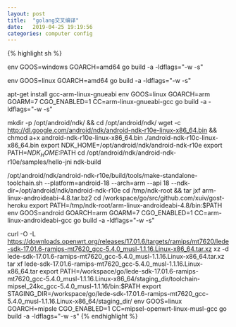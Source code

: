 ```yaml
---
layout: post
title:  "golang交叉编译"
date:   2019-04-25 19:19:56
categories: computer config
---
```


{% highlight sh %}

env GOOS=windows GOARCH=amd64 go build -a -ldflags="-w -s"

env GOOS=linux GOARCH=amd64 go build -a -ldflags="-w -s"

apt-get install gcc-arm-linux-gnueabi
env GOOS=linux GOARCH=arm GOARM=7 CGO_ENABLED=1 CC=arm-linux-gnueabi-gcc go build -a -ldflags="-w -s"

mkdir -p /opt/android/ndk/ && cd /opt/android/ndk/
wget -c http://dl.google.com/android/ndk/android-ndk-r10e-linux-x86_64.bin && chmod a+x android-ndk-r10e-linux-x86_64.bin
./android-ndk-r10c-linux-x86_64.bin
export NDK_HOME=/opt/android/ndk/android-ndk-r10e
export PATH=$NDK_HOME:$PATH
cd /opt/android/ndk/android-ndk-r10e/samples/hello-jni 
ndk-build

/opt/android/ndk/android-ndk-r10e/build/tools/make-standalone-toolchain.sh --platform=android-18 --arch=arm --api 18 --ndk-dir=/opt/android/ndk/android-ndk-r10e
cd /tmp/ndk-root && tar jxf arm-linux-androideabi-4.8.tar.bz2
cd /workspace/go/src/github.com/xuiv/gost-heroku
export PATH=/tmp/ndk-root/arm-linux-androideabi-4.8/bin:$PATH
env GOOS=android GOARCH=arm GOARM=7 CGO_ENABLED=1 CC=arm-linux-androideabi-gcc go build -a -ldflags="-w -s"

curl -O -L https://downloads.openwrt.org/releases/17.01.6/targets/ramips/mt7620/lede-sdk-17.01.6-ramips-mt7620_gcc-5.4.0_musl-1.1.16.Linux-x86_64.tar.xz
xz -d lede-sdk-17.01.6-ramips-mt7620_gcc-5.4.0_musl-1.1.16.Linux-x86_64.tar.xz
tar xf lede-sdk-17.01.6-ramips-mt7620_gcc-5.4.0_musl-1.1.16.Linux-x86_64.tar
export PATH=/workspace/go/lede-sdk-17.01.6-ramips-mt7620_gcc-5.4.0_musl-1.1.16.Linux-x86_64/staging_dir/toolchain-mipsel_24kc_gcc-5.4.0_musl-1.1.16/bin:$PATH
export STAGING_DIR=/workspace/go/lede-sdk-17.01.6-ramips-mt7620_gcc-5.4.0_musl-1.1.16.Linux-x86_64/staging_dir/
env GOOS=linux GOARCH=mipsle CGO_ENABLED=1 CC=mipsel-openwrt-linux-musl-gcc go build -a -ldflags="-w -s"
{% endhighlight %}
